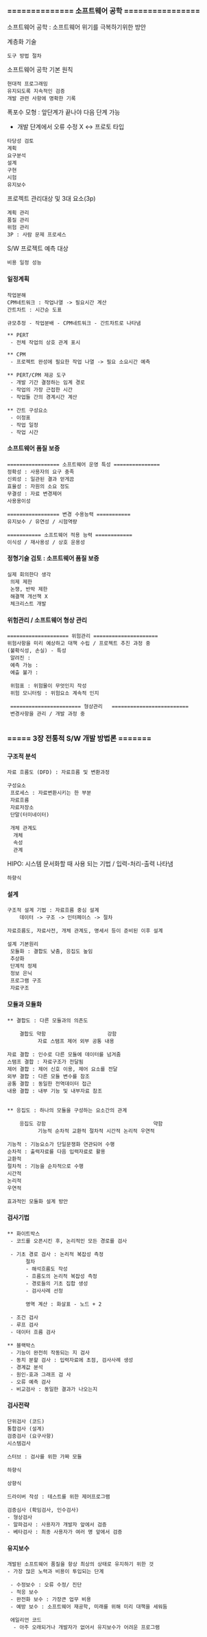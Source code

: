 ### ============== 소프트웨어 공학 ================

소프트웨어 공학 : 소프트웨어 위기를 극복하기위한 방안

계층화 기술

```
도구 방법 절차
```



소프트웨어 공학 기본 원칙

```
현대적 프로그래밍
유지되도록 지속적인 검증
개발 관련 사항에 명확한 기록
```



폭포수 모형 : 앞단계가 끝나야 다음 단계 가능

- 개발 단계에서 오류 수정 X        <->    프로토 타입

```
타당성 검토
계획
요구분석
설계
구현
시험
유지보수
```



프로젝트 관리대상 및 3대 요소(3p)

```
계획 관리
품질 관리
위험 관리
3P : 사람 문제 프로세스
```



S/W 프로젝트 예측 대상

```
비용 일정 성능
```

#### 일정계획

```
작업분해
CPM네트워크 : 작업나열 -> 필요시간 계산
간트차트 : 시간순 도표

규모추정 - 작업분배 - CPM네트워크 - 간트차트로 나타냄

** PERT
 - 전체 작업의 상호 관계 표시
 
** CPM
 - 프로젝트 완성에 필요한 작업 나열 -> 필요 소요시간 예측

** PERT/CPM 제공 도구
 - 개발 기간 결정하는 임계 경로
 - 작업의 가장 근접한 시간
 - 작업들 간의 경계시간 계산
 
** 간트 구성요소
 - 이정표
 - 작업 일정
 - 작업 시간
```



#### 소프트웨어 품질 보증

```
================= 소프트웨어 운영 특성 ===============
정확성 : 사용자의 요구 충족
신뢰성 : 일관된 결과 얻게끔
효율성 : 자원의 소요 정도
무결성 : 자료 변경제어
사용용이성

================= 변경 수용능력 ===========
유지보수 / 유연성 / 시험역량

=========== 소프트웨어 적용 능력 ============
이식성 / 재사용성 / 상호 운용성
```



#### 정형기술 검토 :  소프트웨어 품질 보증

```
실제 회의한다 생각
 의제 제한
 논쟁, 반박 제한
 해결책 개선책 X
 체크리스트 개발
```



#### 위험관리 / 소프트웨어 형상 관리

```
==================== 위험관리 =====================
위험사항을 미리 예상하고 대책 수립 / 프로젝트 추진 과정 중
(불확식성, 손실) - 특성
 알려진 :
 예측 가능 :
 예츨 불가 :
 
 위험표 : 위험물이 무엇인지 작성
 위험 모니터링 : 위험요소 계속적 인지
 
 ======================= 형상관리   =========================
 변경사항을 관리 / 개발 과정 중
  
```



### ===== 3장 전통적 S/W 개발 방법론 =======

#### 구조적 분석

```
자료 흐름도 (DFD) : 자료흐름 및 변환과정

구성요소
 프로세스 : 자료변환시키는 한 부분
 자료흐름
 자료저장소
 단말(터미네이터)
 
 개체 관계도
  개체
  속성
  관계
```

HIPO: 시스템 문서화할 때 사용 되는 기법 / 입력-처리-출력 나타냄

```
하향식
```

#### 설계

```
구조적 설계 기법 : 자료흐름 중심 설계
	데이터 -> 구조 -> 인터페이스 -> 절차

자료흐름도, 자료사전, 개체 관계도, 명세서 등이 준비된 이후 설계

설계 기본원리
 모듈화 : 결합도 낮춤, 응집도 높임
 추상화
 단계적 정제
 정보 은닉
 프로그램 구조
 자료구조
```

#### 모듈과 모듈화

```
** 결합도 : 다른 모듈과의 의존도

	결합도 약함                    강함
		  자료 스탬프 제어 외부 공통 내용
		  
자료 결합 : 인수로 다른 모듈에 데이터를 넘겨줌
스탬프 결합 : 자료구조가 전달됨
제어 결합 : 제어 신호 이용, 제어 요소를 전달
외부 결합 : 다른 모듈 변수를 참조
공통 결합 : 동일한 전역데이터 접근
내용 결합 : 내부 기능 및 내부자료 참조


** 응집도 : 하나의 모듈을 구성하는 요소간의 관계

	응집도 강함                                   약함
		  기능적 순차적 교환적 절차적 시간적 논리적 우연적
		  
기능적 : 기능요소가 단일문쟁화 연관되어 수행
순차적 : 출력자료를 다음 입력자료로 활용
교환적
절차적 : 기능을 순차적으로 수행
시간적
논리적
우연적

효과적인 모듈화 설계 방안
```



#### 검사기법

```
** 화이트박스
 - 코드를 오픈시킨 후, 논리적인 모든 경로를 검사
 
 - 기초 경로 검사 : 논리적 복잡성 측정
      절차
      - 해석흐름도 작성
      - 흐름도의 논리적 복잡성 측정
      - 경로들의 기초 집합 생성
      - 검사사례 선정
      
      영역 계산 : 화살표 - 노드 + 2
      
 - 조건 검사
 - 루프 검사
 - 데이터 흐름 검사

** 블랙박스
 - 기능이 완전히 작동되는 지 검사
 - 동치 분할 검사 : 입력자료에 초점, 검사사례 생성
 - 경계값 분석
 - 원인-효과 그래프 검 사
 - 오류 예측 검사
 - 비교검사 : 동일한 결과가 나오는지
```



#### 검사전략

```
단위검사 (코드)
통합검사 (설계)
검증검사 (요구사항)
시스템검사

스터브 : 검사를 위한 가짜 모듈

하향식

상향식

드라이버 작성 : 테스트를 위한 제어프로그램

검증심사 (확임검사, 인수검사)
- 형상검사
- 알파검사 : 사용자가 개발자 앞에서 검증
- 베타검사 : 최종 사용자가 여러 명 앞에서 검증
```





#### 유지보수

```
개발된 소프트웨어 품질을 항상 최상의 상태로 유지하기 위한 것
- 가장 많은 노력과 비용이 투입되는 단계

 - 수정보수 : 오류 수정/ 진단
 - 적응 보수
 - 완전화 보수 : 가장큰 업무 비용
 - 예방 보수 : 소프트웨어 재공학, 미래를 위해 미리 대책을 세워둠
 
 에일리언 코드
  - 아주 오래되거나 개발자가 없어서 유지보수가 어려운 프로그램
```





















